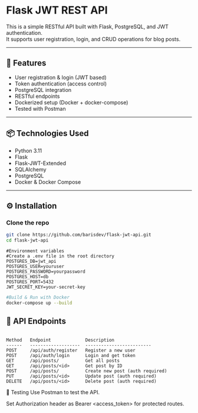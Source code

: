 # Flask JWT REST API

This is a simple RESTful API built with Flask, PostgreSQL, and JWT authentication.  
It supports user registration, login, and CRUD operations for blog posts.

---

## 🚀 Features

- User registration & login (JWT based)
- Token authentication (access control)
- PostgreSQL integration
- RESTful endpoints
- Dockerized setup (Docker + docker-compose)
- Tested with Postman

---

## 📦 Technologies Used

- Python 3.11
- Flask
- Flask-JWT-Extended
- SQLAlchemy
- PostgreSQL
- Docker & Docker Compose

---

## ⚙️ Installation

### Clone the repo
```bash
git clone https://github.com/barisdev/flask-jwt-api.git
cd flask-jwt-api
```

```env
#Environment variables
#Create a .env file in the root directory
POSTGRES_DB=jwt_api
POSTGRES_USER=youruser
POSTGRES_PASSWORD=yourpassword
POSTGRES_HOST=db
POSTGRES_PORT=5432
JWT_SECRET_KEY=your-secret-key
```

```bash
#Build & Run with Docker
docker-compose up --build
```

## 📮 API Endpoints

```text

Method   Endpoint             Description
------   -------------------  -------------------------
POST     /api/auth/register   Register a new user
POST     /api/auth/login      Login and get token
GET      /api/posts/          Get all posts
GET      /api/posts/<id>      Get post by ID
POST     /api/posts/          Create new post (auth required)
PUT      /api/posts/<id>      Update post (auth required)
DELETE   /api/posts/<id>      Delete post (auth required)
```
 
🧪 Testing
Use Postman to test the API.

Set Authorization header as Bearer <access_token> for protected routes.





